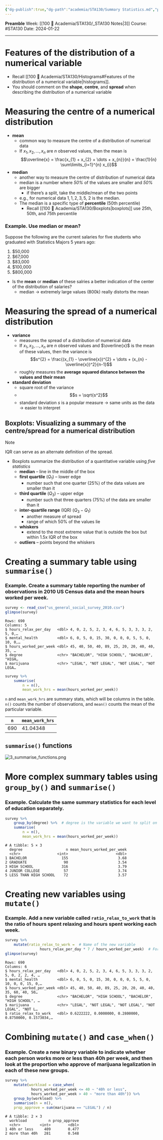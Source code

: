 ```yaml
---
{"dg-publish":true,"dg-path":"academia/STA130/Summary Statistics.md","permalink":"/academia/sta-130/summary-statistics/","created":"2024-01-23T19:02:38.754-05:00","updated":"2024-01-23T20:51:46.815-05:00"}
---
```


**Preamble**
Week: [[100 📒 Academia/STA130/_STA130 Notes\|3]]
Course: #STA130
Date: 2024-01-22

---
# Features of the distribution of a numerical variable

- Recall [[100 📒 Academia/STA130/Histograms#Features of the distribution of a numerical variable\|histograms]].
- You should comment on the **shape**, **centre**, and **spread** when describing the distribution of a numerical variable

# Measuring the **centre** of a numerical distribution

- **mean**
	- common way to measure the centre of a distribution of numerical data
	- If $x_{1}, x_{2}, \dots, x_{n}$ are $n$ observed values, then the mean is
	  $$\overline{x} = \frac{x_{1} + x_{2} + \dots + x_{n}}{n}
	  = \frac{1}{n} \sum\limits_{i=1}^{n} x_{i}$$
- **median**
	- another way to measure the centre of distribution of numerical data
	- median is a number where *50%* of the values are smaller and *50%* are bigger
		- if there’s a split, take the middle/mean of the two points
	- e.g., for numerical data $1,1,2,3,5$, 2 is the median.
	- The median is a specific type of **percentile** (50th percentile)
		- Recall [[100 📒 Academia/STA130/Boxplots\|boxplots]] use 25th, 50th, and 75th percentile

### Example. Use median or mean?

Suppose the following are the current salaries for five students who graduated with Statistics Majors 5 years ago:
1. $50,000
2. $67,000
3. $83,000
4. $100,000
5. $800,000

- Is the **mean** or **median** of these salries a better indication of the center of the distribution of salaries?
	- median → extremely large values (800k) really distorts the mean

# Measuring the **spread** of a numerical distribution

- **variance**
	- measures the spread of a distribution of numerical data
	- If $x_{1}, x_{2}, \dots, x_{n}$ are $n$ observed values and $\overline{x}$ is the mean of these values, then the variance is
	  $$s^{2} = \frac{(x_{1} - \overline{x})^{2} + \dots + (x_{n} - \overline{x})^2}{n-1}$$
	- roughly measures the **average squared distance between the values and their mean**
- **standard deviation**
	- square root of the variance
	- $$s = \sqrt{s^2}$$
	- standard deviation $s$ is a popular measure → same units as the data → easier to interpret

## Boxplots: Visualizing a summary of the centre/spread for a numerical distribution

> [!note]
> IQR can serve as an alternate definition of the spread.

- Boxplots summarize the distribution of a quantitative variable using *five statistics*
	- **median** – line in the middle of the box
	- **first quartile** ($Q_{1}$) – lower edge
		- number such that one quarter (25%) of the data values are smaller than it
	- **third quartile** ($Q_{3}$) – upper edge
		- number such that three quarters (75%) of the data are smaller than it
	- **inter-quartile range** (IQR) ($Q_{3} - Q_{1}$)
		- another measure of spread
		- range of which 50% of the values lie
	- **whiskers**
		- extend to the most extreme value that is outside the box but within 1.5x IQR of the box
	- **outliers** – points beyond the whiskers

# Creating a summary table using `summarise()`

### Example. Create a summary table reporting the number of observations in 2010 US Census data and the mean hours worked per week.

```r
survey <- read_csv("us_general_social_survey_2010.csv")
glimpse(survey)
```

```
Rows: 690
Columns: 5
$ hours_relax_per_day   <dbl> 4, 0, 2, 5, 2, 3, 4, 6, 5, 3, 3, 3, 2, 5, 0,…
$ mental_health         <dbl> 6, 0, 5, 0, 15, 30, 0, 0, 0, 5, 5, 0, 10, 0,…
$ hours_worked_per_week <dbl> 45, 40, 50, 40, 89, 25, 20, 20, 40, 40, 35, …
$ degree                <chr> "BACHELOR", "HIGH SCHOOL", "BACHELOR", "HIGH…
$ marijuana             <chr> "LEGAL", "NOT LEGAL", "NOT LEGAL", "NOT LEGA…
```

```r
survey %>%
	summarise(
		n = n(),
		mean_work_hrs = mean(hours_worked_per_week))
```
`n` and `mean_work_hrs` are summary stats, which will be columns in the table. `n()` counts the number of observations, and `mean()` counts the mean of the particular variable.

| `n`  | `mean_work_hrs`  |
|---|---|
|690|41.04348|

## `summarise()` functions

![3_summarise_functions.png](/img/user/Files/STA130/3_summarise_functions.png)

# More complex summary tables using `group_by()` and `summarise()`

### Example. Calculate the same summary statistics for each level of education separately.

```r
survey %>%
	group_by(degree) %>%  # degree is the variable we want to split on
	summarise(
		n = n(),
		mean_work_hrs = mean(hours_worked_per_week))
```

```
# A tibble: 5 × 3
  degree                    n mean_hours_worked_per_week
  <chr>                 <int>                      <dbl>
1 BACHELOR                155                       3.68
2 GRADUATE                 90                       3.54
3 HIGH SCHOOL             316                       3.79
4 JUNIOR COLLEGE           57                       3.74
5 LESS THAN HIGH SCHOOL    72                       3.57
```

# Creating new variables using `mutate()`

### Example. Add a new variable called `ratio_relax_to_work` that is the ratio of hours spent relaxing and hours spent working each week.

```r
survey %>%
	mutate(ratio_relax_to_work =  # Name of the new variable
				hours_relax_per_day * 7 / hours_worked_per_week)  # Formula based on existing variables
glimpse(survey)
```

```
Rows: 690
Columns: 6
$ hours_relax_per_day   <dbl> 4, 0, 2, 5, 2, 3, 4, 6, 5, 3, 3, 3, 2, 5, 0, 2, 2, 4, …
$ mental_health         <dbl> 6, 0, 5, 0, 15, 30, 0, 0, 0, 5, 5, 0, 10, 0, 0, 15, 0,…
$ hours_worked_per_week <dbl> 45, 40, 50, 40, 89, 25, 20, 20, 40, 40, 35, 60, 40, 50…
$ degree                <chr> "BACHELOR", "HIGH SCHOOL", "BACHELOR", "HIGH SCHOOL", …
$ marijuana             <chr> "LEGAL", "NOT LEGAL", "NOT LEGAL", "NOT LEGAL", "NOT L…
$ ratio_relax_to_work   <dbl> 0.6222222, 0.0000000, 0.2800000, 0.8750000, 0.1573034,…
```

# Combining `mutate()` and `case_when()`

### Example. Create a new binary variable to indicate whether each person works more or less than 40h per week, and then look at the proportion who approve of marijuana legalization in each of these new groups.

```r
survey %>%
	mutate(workload = case_when(
			hours_worked_per_week <= 40 ~ "40h or less",
			hours_worked_per_week > 40 ~ "more than 40h")) %>%
	group_by(workload) %>%
	summarise(n = n(),
	prop_approve = sum(marijuana == "LEGAL") / n)
```

```
# A tibble: 2 × 3
  workload          n prop_approve
  <chr>         <int>        <dbl>
1 40h or less     409        0.477
2 more than 40h   281        0.548
```